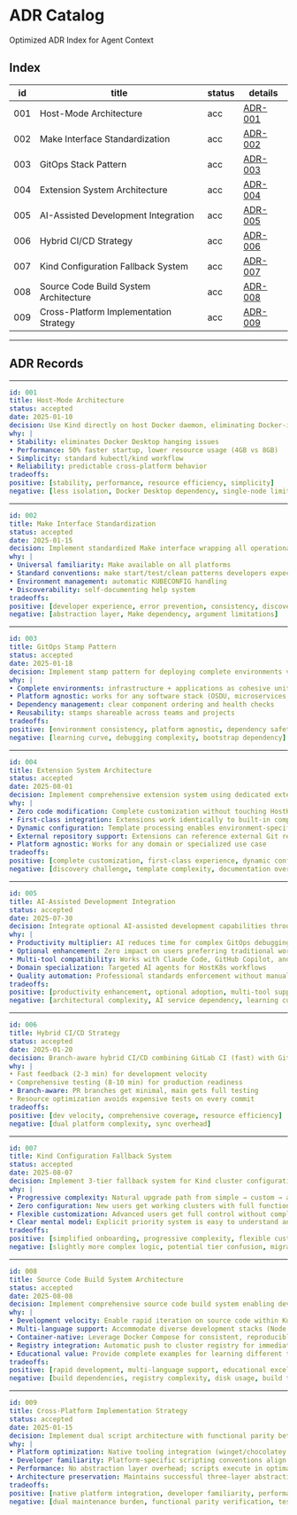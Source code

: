 # ADR Catalog

Optimized ADR Index for Agent Context

## Index

| id  | title                               | status | details |
| --- | ----------------------------------- | ------ | ------- |
| 001 | Host-Mode Architecture              | acc    | [ADR-001](001-host-mode-architecture.md) |
| 002 | Make Interface Standardization      | acc    | [ADR-002](002-make-interface-standardization.md) |
| 003 | GitOps Stack Pattern                | acc    | [ADR-003](003-gitops-stack-pattern.md) |
| 004 | Extension System Architecture       | acc    | [ADR-004](004-extension-system-architecture.md) |
| 005 | AI-Assisted Development Integration | acc    | [ADR-005](005-ai-assisted-development-integration.md) |
| 006 | Hybrid CI/CD Strategy               | acc    | [ADR-006](006-hybrid-ci-cd-strategy.md) |
| 007 | Kind Configuration Fallback System | acc    | [ADR-007](007-kind-configuration-fallback-system.md) |
| 008 | Source Code Build System Architecture | acc    | [ADR-008](008-source-code-build-system.md) |
| 009 | Cross-Platform Implementation Strategy | acc    | [ADR-009](009-cross-platform-implementation-strategy.md) |

---

## ADR Records

--------------------------------------------
```yaml
id: 001
title: Host-Mode Architecture
status: accepted
date: 2025-01-10
decision: Use Kind directly on host Docker daemon, eliminating Docker-in-Docker complexity.
why: |
• Stability: eliminates Docker Desktop hanging issues
• Performance: 50% faster startup, lower resource usage (4GB vs 8GB)
• Simplicity: standard kubectl/kind workflow
• Reliability: predictable cross-platform behavior
tradeoffs:
positive: [stability, performance, resource efficiency, simplicity]
negative: [less isolation, Docker Desktop dependency, single-node limitation]
```

--------------------------------------------
```yaml
id: 002
title: Make Interface Standardization
status: accepted
date: 2025-01-15
decision: Implement standardized Make interface wrapping all operational scripts with consistent conventions.
why: |
• Universal familiarity: Make available on all platforms
• Standard conventions: make start/test/clean patterns developers expect
• Environment management: automatic KUBECONFIG handling
• Discoverability: self-documenting help system
tradeoffs:
positive: [developer experience, error prevention, consistency, discoverability]
negative: [abstraction layer, Make dependency, argument limitations]
```

--------------------------------------------
```yaml
id: 003
title: GitOps Stamp Pattern
status: accepted
date: 2025-01-18
decision: Implement stamp pattern for deploying complete environments via Flux with component/application separation.
why: |
• Complete environments: infrastructure + applications as cohesive units
• Platform agnostic: works for any software stack (OSDU, microservices, etc.)
• Dependency management: clear component ordering and health checks
• Reusability: stamps shareable across teams and projects
tradeoffs:
positive: [environment consistency, platform agnostic, dependency safety, reusability]
negative: [learning curve, debugging complexity, bootstrap dependency]
```

--------------------------------------------
```yaml
id: 004
title: Extension System Architecture
status: accepted
date: 2025-08-01
decision: Implement comprehensive extension system using dedicated extension/ directories with template processing for dynamic configuration.
why: |
• Zero code modification: Complete customization without touching HostK8s core
• First-class integration: Extensions work identically to built-in components
• Dynamic configuration: Template processing enables environment-specific customization
• External repository support: Extensions can reference external Git repositories
• Platform agnostic: Works for any domain or specialized use case
tradeoffs:
positive: [complete customization, first-class experience, dynamic configuration, external integration]
negative: [discovery challenge, template complexity, documentation overhead, testing complexity]
```

--------------------------------------------
```yaml
id: 005
title: AI-Assisted Development Integration
status: accepted
date: 2025-07-30
decision: Integrate optional AI-assisted development capabilities through three-layer architecture (MCP servers, specialized subagents, automated hooks).
why: |
• Productivity multiplier: AI reduces time for complex GitOps debugging and cluster analysis
• Optional enhancement: Zero impact on users preferring traditional workflows
• Multi-tool compatibility: Works with Claude Code, GitHub Copilot, and other MCP-enabled assistants
• Domain specialization: Targeted AI agents for HostK8s workflows
• Quality automation: Professional standards enforcement without manual oversight
tradeoffs:
positive: [productivity enhancement, optional adoption, multi-tool support, domain expertise]
negative: [architectural complexity, AI service dependency, learning curve]
```

--------------------------------------------
```yaml
id: 006
title: Hybrid CI/CD Strategy
status: accepted
date: 2025-01-20
decision: Branch-aware hybrid CI/CD combining GitLab CI (fast) with GitHub Actions (comprehensive).
why: |
• Fast feedback (2-3 min) for development velocity
• Comprehensive testing (8-10 min) for production readiness
• Branch-aware: PR branches get minimal, main gets full testing
• Resource optimization avoids expensive tests on every commit
tradeoffs:
positive: [dev velocity, comprehensive coverage, resource efficiency]
negative: [dual platform complexity, sync overhead]
```

--------------------------------------------
```yaml
id: 007
title: Kind Configuration Fallback System
status: accepted
date: 2025-08-07
decision: Implement 3-tier fallback system for Kind cluster configuration prioritizing user experience progression.
why: |
• Progressive complexity: Natural upgrade path from simple → custom → advanced
• Zero configuration: New users get working clusters with full functionality automatically
• Flexible customization: Advanced users get full control without complexity for others
• Clear mental model: Explicit priority system is easy to understand and debug
tradeoffs:
positive: [simplified onboarding, progressive complexity, flexible customization, clean repository]
negative: [slightly more complex logic, potential tier confusion, migration required]
```

--------------------------------------------
```yaml
id: 008
title: Source Code Build System Architecture
status: accepted
date: 2025-08-08
decision: Implement comprehensive source code build system enabling developers to build, containerize, and deploy applications directly from source code using make build src/APP_NAME.
why: |
• Development velocity: Enable rapid iteration on source code within Kubernetes environments
• Multi-language support: Accommodate diverse development stacks (Node.js, Python, Java, C#, etc.)
• Container-native: Leverage Docker Compose for consistent, reproducible builds
• Registry integration: Automatic push to cluster registry for immediate deployment
• Educational value: Provide complete examples for learning different technology stacks
tradeoffs:
positive: [rapid development, multi-language support, educational excellence, registry integration, GitOps compatibility]
negative: [build dependencies, registry complexity, disk usage, build time, platform dependencies]
```

--------------------------------------------
```yaml
id: 009
title: Cross-Platform Implementation Strategy
status: accepted
date: 2025-01-15
decision: Implement dual script architecture with functional parity between platform-native scripts (.sh/.ps1) rather than cross-platform scripting solutions.
why: |
• Platform optimization: Native tooling integration (winget/chocolatey vs brew/apt) provides better user experience
• Developer familiarity: Platform-specific scripting conventions align with developer expectations
• Performance: No abstraction layer overhead; scripts execute in optimal platform environments
• Architecture preservation: Maintains successful three-layer abstraction while extending platform support
tradeoffs:
positive: [native platform integration, developer familiarity, performance, architecture preservation, feature parity]
negative: [dual maintenance burden, functional parity verification, testing complexity, synchronization risk]
```
